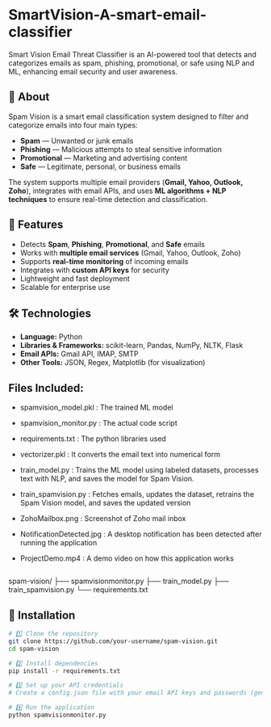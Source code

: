 # SmartVision-A-smart-email-classifier
Smart Vision Email Threat Classifier is an AI-powered tool that detects and categorizes emails as spam, phishing, promotional, or safe using NLP and ML, enhancing email security and user awareness.

## 📜 About
Spam Vision is a smart email classification system designed to filter and categorize emails into four main types:
- **Spam** — Unwanted or junk emails  
- **Phishing** — Malicious attempts to steal sensitive information  
- **Promotional** — Marketing and advertising content  
- **Safe** — Legitimate, personal, or business emails  

The system supports multiple email providers (**Gmail, Yahoo, Outlook, Zoho**), integrates with email APIs, and uses **ML algorithms + NLP techniques** to ensure real-time detection and classification.

## 🚀 Features
- Detects **Spam**, **Phishing**, **Promotional**, and **Safe** emails  
- Works with **multiple email services** (Gmail, Yahoo, Outlook, Zoho)  
- Supports **real-time monitoring** of incoming emails  
- Integrates with **custom API keys** for security  
- Lightweight and fast deployment  
- Scalable for enterprise use  

## 🛠️ Technologies
- **Language:** Python  
- **Libraries & Frameworks:** scikit-learn, Pandas, NumPy, NLTK, Flask  
- **Email APIs:** Gmail API, IMAP, SMTP  
- **Other Tools:** JSON, Regex, Matplotlib (for visualization)  

## Files Included:
- spamvision_model.pkl : The trained ML model 
- spamvision_monitor.py : The actual code script
- requirements.txt : The python libraries used
- vectorizer.pkl : It converts the email text into numerical form
- train_model.py : Trains the ML model using labeled datasets, processes text with NLP, and saves the model for Spam Vision.
- train_spamvision.py : Fetches emails, updates the dataset, retrains the Spam Vision model, and saves the updated version
- ZohoMailbox.png : Screenshot of Zoho mail inbox
- NotificationDetected.jpg : A desktop notification has been detected after running the application
- ProjectDemo.mp4 : A demo video on how this application works 

  ```plaintext
spam-vision/
├── spamvisionmonitor.py
├── train_model.py
├── train_spamvision.py
└── requirements.txt

## 📂 Installation
```bash
# 1️⃣ Clone the repository
git clone https://github.com/your-username/spam-vision.git
cd spam-vision

# 2️⃣ Install dependencies
pip install -r requirements.txt

# 3️⃣ Set up your API credentials
# Create a config.json file with your email API keys and passwords (generated app passwords recommended)

# 4️⃣ Run the application
python spamvisionmonitor.py
